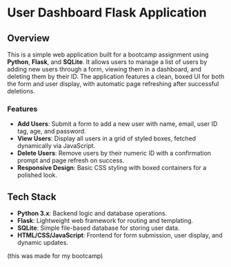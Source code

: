 # User Dashboard Flask Application

## Overview

This is a simple web application built for a bootcamp assignment using **Python**, **Flask**, and **SQLite**. It allows users to manage a list of users by adding new users through a form, viewing them in a dashboard, and deleting them by their ID. The application features a clean, boxed UI for both the form and user display, with automatic page refreshing after successful deletions.

### Features
- **Add Users**: Submit a form to add a new user with name, email, user ID tag, age, and password.
- **View Users**: Display all users in a grid of styled boxes, fetched dynamically via JavaScript.
- **Delete Users**: Remove users by their numeric ID with a confirmation prompt and page refresh on success.
- **Responsive Design**: Basic CSS styling with boxed containers for a polished look.

## Tech Stack
- **Python 3.x**: Backend logic and database operations.
- **Flask**: Lightweight web framework for routing and templating.
- **SQLite**: Simple file-based database for storing user data.
- **HTML/CSS/JavaScript**: Frontend for form submission, user display, and dynamic updates.


(this was made for my bootcamp)
